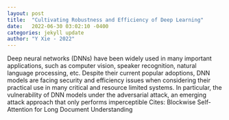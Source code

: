 ```yaml
---
layout: post
title:  "Cultivating Robustness and Efficiency of Deep Learning"
date:   2022-06-30 03:02:10 -0400
categories: jekyll update
author: "Y Xie - 2022"
---
```

Deep neural networks (DNNs) have been widely used in many important applications, such as computer vision, speaker recognition, natural language processing, etc. Despite their current popular adoptions, DNN models are facing security and efficiency issues when considering their practical use in many critical and resource limited systems. In particular, the vulnerability of DNN models under the adversarial attack, an emerging attack approach that only performs imperceptible 
Cites: Blockwise Self-Attention for Long Document Understanding
